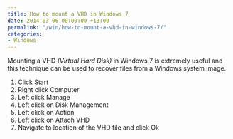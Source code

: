 ```yaml
---
title: How to mount a VHD in Windows 7
date: 2014-03-06 00:00:00 +13:00
permalink: "/win/how-to-mount-a-vhd-in-windows-7/"
categories:
- Windows
---
```


Mounting a VHD _(Virtual Hard Disk)_ in Windows 7 is extremely useful and this technique can be used to recover files from a Windows system image. 

  1. Click Start 
  2. Right click Computer 
  3. Left click Manage 
  4. Left click on Disk Management 
  5. Left click on Action 
  6. Left click on Attach VHD 
  7. Navigate to location of the VHD file and click Ok
